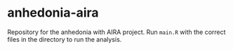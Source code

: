 # anhedonia-aira
Repository for the anhedonia with AIRA project. Run `main.R` with the correct files in the directory to run the analysis.
